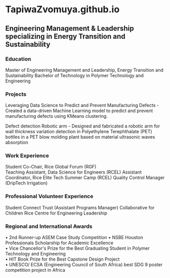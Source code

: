 # TapiwaZvomuya.github.io
## Engineering Management & Leadership specializing in Energy Transition and Sustainability

### Education
Master of Engineering Management and Leadership, Energy Transition and Sustainability 
Bachelor of Technology in Polymer Technology and Engineering

### Projects
Leveraging Data Science to Predict and Prevent Manufacturing Defects - Created a data-driven Machine Learning model to predict and prevent manufacturing defects using KMeans clustering.

Defect detection Robotic arm - Designed and fabricated a robotic arm for wall thickness variation detection in Polyethylene Terephthalate (PET) bottles in a 
PET blow molding plant based on material ultrasonic waves absorption 

### Work Experience
Student Co-Chair, Rice Global Forum (RGF)       
Teaching Assistant, Data Science for Engineers (RCEL)
Assistant Coordinator, Rice Elite Tech Summer Camp (RCEL) 
Quality Control Manager (DripTech Irrigation)     

### Professional Volunteer Experience
Student Connect Trust (Assistant Programs Manager)
Collaborative for Children 
Rice Centre for Engineering Leadership

### Regional and International Awards
• 2nd Runner-up ASEM Case Study Competition
• NSBE Houston Professionals Scholarship for Academic Excellence                                                                                         
• Vice Chancellor's Prize for the Best Graduating Student in Polymer Technology and Engineering                      
• HIT Book Prize for the Best Capstone Design Project                      
• UNESCO/ ECSA (Engineering Council of South Africa) best SDG 9 poster competition project in Africa 

